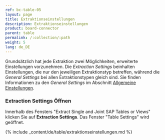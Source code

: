 ```yaml
---
ref: bc-table-05
layout: page
title: Extraktionseinstellungen
description: Extraktionseinstellungen
product: board-connector
parent: table
permalink: /:collection/:path
weight: 5
lang: de_DE
---
```


Grundsätzlich hat jede Extraktion zwei Möglichkeiten, erweiterte Einstellungen vorzunehmen.
 Die *Extraction Settings* beinhalten Einstellungen, die nur den jeweiligen Extraktionstyp betreffen, während die *General Settings* bei allen Extraktionstypen gleich sind.
 Sie finden Informationen zu den *General Settings* im Abschnitt [Allgemeine Einstellungen](../fortgeschrittene-techniken/allgemeine-einstellungen). 
 
### Extraction Settings Öffnen
Innerhalb des Fensters "Extract Single and Joint SAP Tables or Views" klicken Sie auf **Extraction Settings**. Das Fenster "Table Settings" wird geöffnet. 

{% include _content/de/table/extraktionseinstellungen.md  %}